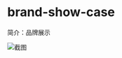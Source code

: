 # brand-show-case

简介：品牌展示

![截图](https://img.alicdn.com/tfs/TB1DGFejr_I8KJjy1XaXXbsxpXa-1910-860.png)





